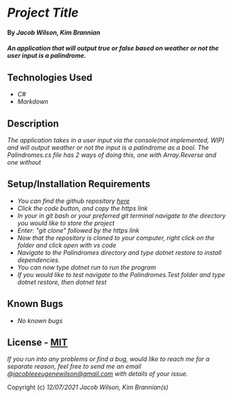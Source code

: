 # _Project Title_

#### By _**Jacob Wilson, Kim Brannian**_

#### _An application that will output true or false based on weather or not the user input is a palindrome._

## Technologies Used

* _C#_
* _Markdown_

## Description

_The application takes in a user input via the console(not implemented, WIP) and will output weather or not the input is a palindrome as a bool. The Palindromes.cs file has 2 ways of doing this, one with Array.Reverse and one without_

## Setup/Installation Requirements

* _You can find the github repository [here](https://github.com/JLEWilson/Palindromes.Solution.git)_
* _Click the code button, and copy the https link_
* _In your in git bash or your preferred git terminal navigate to the directory you would like to store the project_
* _Enter: "git clone" followed by the https link_
* _Now that the repository is cloned to your computer, right click on the folder and click open with vs code_
* _Navigate to the Palindromes directory and type dotnet restore to install dependencies._
* _You can now type dotnet run to run the program_
* _If you would like to test navigate to the Palindromes.Test folder and type dotnet restore, then dotnet test_


## Known Bugs

* _No known bugs_

## License - [MIT](https://opensource.org/licenses/MIT)

_If you run into any problems or find a bug, would like to reach me for a separate reason, feel free to send me an email @jacobleeeugenewilson@gmail.com with details of your issue._

Copyright (c) _12/07/2021_ _Jacob Wilson,  Kim Brannian(s)_
